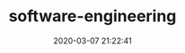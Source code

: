 ---
title: software-engineering
date: 2020-03-07 21:22:41
categories:
- software-engineering
description:
tags:
---